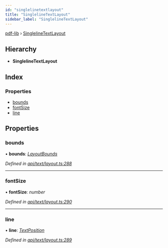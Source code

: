 ```yaml
---
id: "singlelinetextlayout"
title: "SinglelineTextLayout"
sidebar_label: "SinglelineTextLayout"
---
```


[pdf-lib](../index.md) › [SinglelineTextLayout](singlelinetextlayout.md)

## Hierarchy

* **SinglelineTextLayout**

## Index

### Properties

* [bounds](singlelinetextlayout.md#bounds)
* [fontSize](singlelinetextlayout.md#fontsize)
* [line](singlelinetextlayout.md#line)

## Properties

###  bounds

• **bounds**: *[LayoutBounds](layoutbounds.md)*

*Defined in [api/text/layout.ts:288](https://github.com/Hopding/pdf-lib/blob/b8a44bd/src/api/text/layout.ts#L288)*

___

###  fontSize

• **fontSize**: *number*

*Defined in [api/text/layout.ts:290](https://github.com/Hopding/pdf-lib/blob/b8a44bd/src/api/text/layout.ts#L290)*

___

###  line

• **line**: *[TextPosition](textposition.md)*

*Defined in [api/text/layout.ts:289](https://github.com/Hopding/pdf-lib/blob/b8a44bd/src/api/text/layout.ts#L289)*
